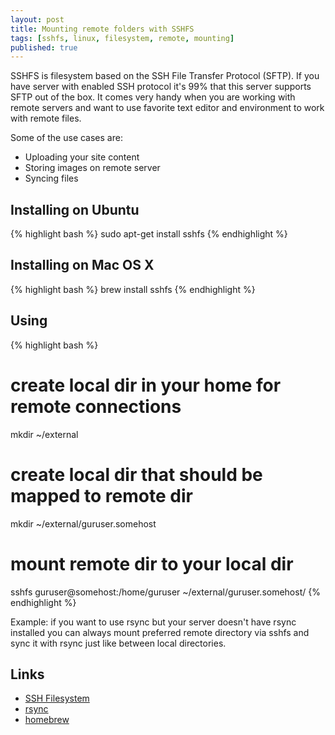 ```yaml
---
layout: post
title: Mounting remote folders with SSHFS
tags: [sshfs, linux, filesystem, remote, mounting]
published: true
---
```


SSHFS is filesystem based on the SSH File Transfer Protocol (SFTP). If you have server with enabled SSH protocol it's 99% that
this server supports SFTP out of the box. It comes very handy when you are working with remote servers and want to use favorite
text editor and environment to work with remote files.

Some of the use cases are:

* Uploading your site content
* Storing images on remote server
* Syncing files

Installing on Ubuntu
----------------------

{% highlight bash %}
sudo apt-get install sshfs
{% endhighlight %}

Installing on Mac OS X
----------------------

{% highlight bash %}
brew install sshfs
{% endhighlight %}

Using
-----

{% highlight bash %}
# create local dir in your home for remote connections
mkdir ~/external
# create local dir that should be mapped to remote dir
mkdir ~/external/guruser.somehost
# mount remote dir to your local dir
sshfs guruser@somehost:/home/guruser ~/external/guruser.somehost/
{% endhighlight %}


Example: if you want to use rsync but your server doesn't have rsync installed you can always mount preferred remote directory via sshfs and sync it with rsync
just like between local directories.


Links
-----

* [SSH Filesystem](http://fuse.sourceforge.net/sshfs.html)
* [rsync](http://samba.anu.edu.au/rsync/)
* [homebrew](http://mxcl.github.com/homebrew/)
